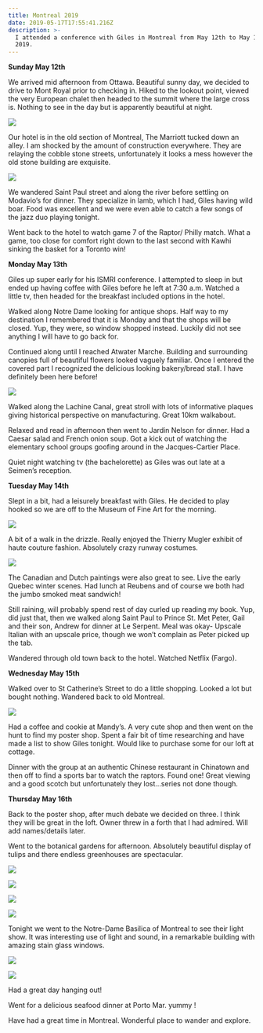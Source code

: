 ```yaml
---
title: Montreal 2019
date: 2019-05-17T17:55:41.216Z
description: >-
  I attended a conference with Giles in Montreal from May 12th to May 16th,
  2019.
---
```

**Sunday May 12th** 



We arrived mid afternoon from Ottawa. Beautiful sunny day, we decided to drive to Mont Royal prior to checking in. Hiked to the lookout point, viewed the very European chalet then headed to the summit where the large cross is. Nothing to see in the day but is apparently beautiful at night.

![](/img/img_4422.jpg)



Our hotel is in the old section of Montreal, The Marriott tucked down an alley. I am shocked by the amount of construction everywhere. They are relaying the cobble stone streets, unfortunately it looks a mess however the old stone building are exquisite.

![](/img/84476968_587204352074705_1517616849976557568_n.jpg)

We wandered Saint Paul street and along the river before settling on Modavio’s for dinner. They specialize in lamb, which I had, Giles having wild boar. Food was excellent and we were even able to catch a few songs of the jazz duo playing tonight.



Went back to the hotel to watch game 7 of the Raptor/ Philly match. What a game, too close for comfort right down to the last second with Kawhi sinking the basket for a Toronto win!



**Monday May 13th**



Giles up super early for his ISMRI conference. I attempted to sleep in but ended up having coffee with Giles before he left at 7:30 a.m. Watched a little tv, then headed for the breakfast included options in the hotel.



Walked along Notre Dame looking for antique shops. Half way to my destination I remembered that it is Monday and that the shops will be closed. Yup, they were, so window shopped instead. Luckily did not see anything I will have to go back for.



Continued along until I reached Atwater Marche. Building and surrounding canopies full of beautiful flowers looked vaguely familiar. Once I entered the covered part I recognized the delicious looking bakery/bread stall. I have definitely been here before!

![](/img/83246196_159529942009322_1507520661763915776_n.jpg)

Walked along the Lachine Canal, great stroll with lots of informative plaques giving historical perspective on manufacturing. Great 10km walkabout.



Relaxed and read in afternoon then went to Jardin Nelson for dinner. Had a Caesar salad and French onion soup. Got a kick out of watching the elementary school groups goofing around in the Jacques-Cartier Place.



Quiet night watching tv (the bachelorette) as Giles was out late at a Seimen’s reception.



**Tuesday May 14th**



Slept in a bit, had a leisurely breakfast with Giles. He decided to play hooked so we are off to the Museum of Fine Art for the morning.

![](/img/83090478_2538849963109686_6836244941908213760_n.jpg)

A bit of a walk in the drizzle. Really enjoyed the Thierry Mugler exhibit of haute couture fashion. Absolutely crazy runway costumes. 

![](/img/83028718_197484238111110_4783506846528831488_n.jpg)

The Canadian and Dutch paintings were also great to see. Live the early Quebec winter scenes. Had lunch at Reubens and of course we both had the jumbo smoked meat sandwich!



Still raining, will probably spend rest of day curled up reading my book. Yup, did just that, then we walked along Saint Paul to Prince St. Met Peter, Gail and their son, Andrew for dinner at Le Serpent. Meal was okay- Upscale Italian with an upscale price, though we won’t complain as Peter picked up the tab.



Wandered through old town back to the hotel. Watched Netflix (Fargo).



**Wednesday May 15th**



Walked over to St Catherine’s Street to do a little shopping. Looked a lot but bought nothing. Wandered back to old Montreal. 

![](/img/img_4168.jpg)

Had a coffee and cookie at Mandy’s. A very cute shop and then went on the hunt to find my poster shop. Spent a fair bit of time researching and have made a list to show Giles tonight. Would like to purchase some for our loft at cottage.



Dinner with the group at an authentic Chinese restaurant in Chinatown and then off to find a sports bar to watch the raptors. Found one! Great viewing and a good scotch but unfortunately they lost...series not done though.



**Thursday May 16th**

Back to the poster shop, after much debate we decided on three. I think they will be great in the loft. Owner threw in a forth that I had admired. Will add names/details later.



Went to the botanical gardens for afternoon. Absolutely beautiful display of tulips and there endless greenhouses are spectacular. 

![](/img/84320660_582891609225518_8593183661744979968_n.jpg)

![](/img/84393547_640279420108828_5050532230405816320_n.jpg)

![](/img/img_4171.jpg)

![](/img/img_4455.jpg)



Tonight we went to the Notre-Dame Basilica of Montreal to see their light show.  It was interesting use of light and sound,  in a remarkable building with amazing stain glass windows.

![](/img/img_4165.jpg)

![](/img/83296128_181308833224815_4053274449573576704_n.jpg)

Had a great day hanging out!

Went for a delicious seafood dinner at Porto Mar. yummy !

Have had a great time in Montreal.  Wonderful place to wander and explore.







<!--EndFragment-->

